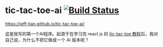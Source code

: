 tic-tac-toe-ai   [![Build Status](https://travis-ci.org/Jeff-Tian/tic-tac-toe-ai.svg?branch=master)](https://travis-ci.org/Jeff-Tian/tic-tac-toe-ai)
=================
https://jeff-tian.github.io/tic-tac-toe-ai/

这是我写的第一个AI程序。起源于在学习完 react js 的 [tic-tac-toe 教程](https://reactjs.org/tutorial/tutorial.html)后，我对自己说，为什么不把它做成一个 AI 版本呢？


